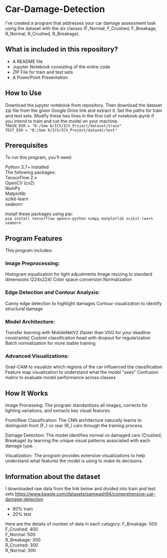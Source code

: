 # Car-Damage-Detection


I've created a program that addresses your car damage assessment task using the dataset with the six classes (F_Normal, F_Crushed, F_Breakage, R_Normal, R_Crushed, R_Breakage).


## What is included in this repository?
- A README file
- Jupyter Notebook consisting of the entire code
- ZIP File for train and test sets
- A PowerPoint Presentation

## How to Use
Download the jupyter notebook from repository. Then download the dataset zip file from the given Google Drive link and extract it. Set the paths for train and test sets. Modify these two lines in the first cell of notebook.ipynb if you intend to train and run the model on your machine.  
```TRAIN_DIR = "D:/Sem 6/ICV/ICV_Project/dataset/train" ```  
```TEST_DIR = "D:/Sem 6/ICV/ICV_Project/dataset/test"```  

## Prerequisites
To run this program, you'll need:

Python 3.7+ installed  
The following packages:  
TensorFlow 2.x  
OpenCV (cv2)  
NumPy  
Matplotlib   
scikit-learn  
seaborn  

Install these packages using pip:  
```pip install tensorflow opencv-python numpy matplotlib scikit-learn seaborn```

## Program Features
This program includes:

### Image Preprocessing:

Histogram equalization for light adjustments
Image resizing to standard dimensions (224x224)
Color space conversion
Normalization


### Edge Detection and Contour Analysis:

Canny edge detection to highlight damages
Contour visualization to identify structural damage


### Model Architecture:

Transfer learning with MobileNetV2 (faster than VGG for your deadline constraints)
Custom classification head with dropout for regularization
Batch normalization for more stable training


### Advanced Visualizations:

Grad-CAM to visualize which regions of the car influenced the classification
Feature map visualization to understand what the model "sees"
Confusion matrix to evaluate model performance across classes

## How It Works

Image Processing: The program standardizes all images, corrects for lighting variations, and extracts key visual features.

Front/Rear Classification: The CNN architecture naturally learns to distinguish front (F_) vs rear (R_) cars through the training process.

Damage Detection: The model identifies normal vs damaged cars (Crushed, Breakage) by learning the unique visual patterns associated with each damage type.

Visualization: The program provides extensive visualizations to help understand what features the model is using to make its decisions.

## Information about the dataset

I downloaded raw data from the link below and divided into train and test sets
https://www.kaggle.com/datasets/samwash94/comprehensive-car-damage-detection

- 80% train
- 20% test

Here are the details of number of data in each catagory:
F_Breakage: 500  
F_Crushed: 400  
F_Normal: 500  
R_Breakage: 300  
R_Crushed: 300  
R_Normal: 300  
  
